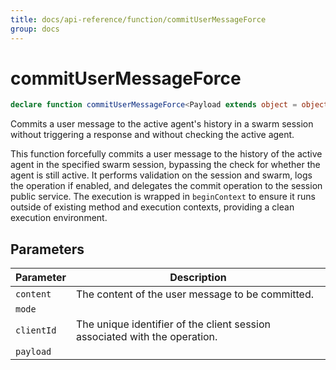 ```yaml
---
title: docs/api-reference/function/commitUserMessageForce
group: docs
---
```


# commitUserMessageForce

```ts
declare function commitUserMessageForce<Payload extends object = object>(content: string, mode: ExecutionMode, clientId: string, payload?: Payload): Promise<void>;
```

Commits a user message to the active agent's history in a swarm session without triggering a response and without checking the active agent.

This function forcefully commits a user message to the history of the active agent in the specified swarm session, bypassing the check for whether the agent is still active.
It performs validation on the session and swarm, logs the operation if enabled, and delegates the commit operation to the session public service.
The execution is wrapped in `beginContext` to ensure it runs outside of existing method and execution contexts, providing a clean execution environment.

## Parameters

| Parameter | Description |
|-----------|-------------|
| `content` | The content of the user message to be committed. |
| `mode` | |
| `clientId` | The unique identifier of the client session associated with the operation. |
| `payload` | |
